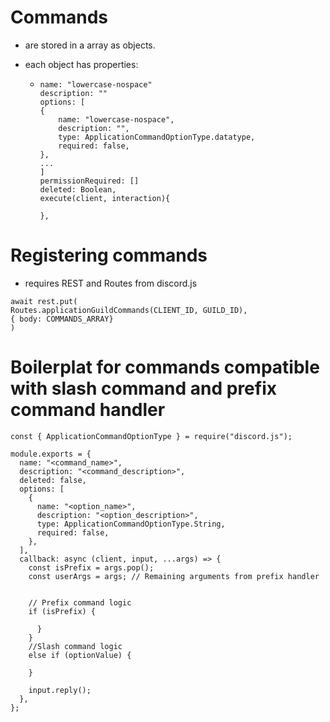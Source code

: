 # Commands

- are stored in a array as objects.
- each object has properties:

  - ```
    name: "lowercase-nospace"
    description: ""
    options: [
    {
        name: "lowercase-nospace",
        description: "",
        type: ApplicationCommandOptionType.datatype,
        required: false,
    },
    ...
    ]
    permissionRequired: []
    deleted: Boolean,
    execute(client, interaction){

    },
    ```

# Registering commands

- requires REST and Routes from discord.js

```
await rest.put(
Routes.applicationGuildCommands(CLIENT_ID, GUILD_ID),
{ body: COMMANDS_ARRAY}
)
```

# Boilerplat for commands compatible with slash command and prefix command handler

```
const { ApplicationCommandOptionType } = require("discord.js");

module.exports = {
  name: "<command_name>",
  description: "<command_description>",
  deleted: false,
  options: [
    {
      name: "<option_name>",
      description: "<option_description>",
      type: ApplicationCommandOptionType.String,
      required: false,
    },
  ],
  callback: async (client, input, ...args) => {
    const isPrefix = args.pop();
    const userArgs = args; // Remaining arguments from prefix handler


    // Prefix command logic
    if (isPrefix) {

      }
    }
    //Slash command logic
    else if (optionValue) {

    }

    input.reply();
  },
};
```

